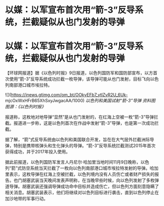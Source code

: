 # 以媒：以军宣布首次用“箭-3”反导系统，拦截疑似从也门发射的导弹

# 以媒：以军宣布首次用“箭-3”反导系统，拦截疑似从也门发射的导弹

【环球网报道】据《以色列时报》9日报道，以色列国防军和国防部宣布，以方首次使用“箭-3”反导系统成功拦截一枚导弹，该导弹可能从也门发射，目标飞向以色列南部港口城市埃拉特。

![](https://inews.gtimg.com/om_bt/OOkyEFb7_ytlZvR2U_6Uk-
mjcOxWxHFrB65XhSxyJwgacAA/1000) _以色列和美国试射“箭-3”导弹 资料图 图源：《以色列时报》_

报道称，这枚地对地导弹“显然”是从也门发射的，在红海上空被一枚“箭-3”导弹拦截。报道进一步称，这是以色列首次在作战中发射“箭-3”导弹，也是第一次成功拦截。

据了解，“箭”式反导系统由以色列和美国联合开发，旨在在大气层外拦截洲际导弹，特别是携带核弹头和生化弹头的导弹。“箭-3”反导系统拦截测试2015年首次获得成功，并于2017年投入使用。

据此前报道，以色列国防军发言人丹尼尔·哈加里当地时间11月9日晚称，以色列“箭”式防空系统当天拦截了一枚向以色列南部港口城市埃拉特发射的导弹。哈加里表示，这枚导弹在红海上空被拦截，以色列境内没有人员伤亡或者财产损失的报告。也门胡塞武装当天晚间发表声明称，在当晚早些时候，向以色列发射了多枚弹道导弹。胡塞武装还强调导弹成功命中目标并造成伤亡，但以色列方面刻意隐瞒了相关消息。胡塞武装表示，他们将继续对以色列目标进行袭击，直到以色列停止在加沙地带的军事行动。

